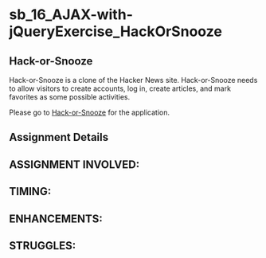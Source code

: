 # sb_16_AJAX-with-jQueryExercise_HackOrSnooze

## Hack-or-Snooze 

Hack-or-Snooze is a clone of the Hacker News site. Hack-or-Snooze needs to allow visitors to create accounts, log in, create articles, and mark favorites as some possible activities.

Please go to [Hack-or-Snooze](https://jimgeist.github.io/sb_16_AJAX-with-jQueryExercise_HackOrSnooze) for the application.

## Assignment Details
**ASSIGNMENT INVOLVED**:
- 

**TIMING**:
-

**ENHANCEMENTS**:
- 

**STRUGGLES**:
-



